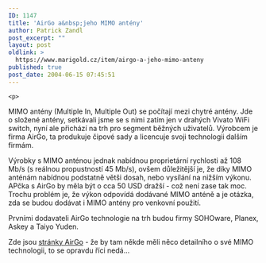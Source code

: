 ```yaml
---
ID: 1147
title: 'AirGo a&nbsp;jeho MIMO antény'
author: Patrick Zandl
post_excerpt: ""
layout: post
oldlink: >
  https://www.marigold.cz/item/airgo-a-jeho-mimo-anteny
published: true
post_date: 2004-06-15 07:45:51
---
```

	<p>
MIMO antény (Multiple In, Multiple Out) se počítají mezi chytré antény. Jde o složené antény, setkávali jsme se s nimi zatím jen v drahých Vivato WiFi switch, nyní ale přichází na trh pro segment běžných uživatelů. Výrobcem je firma AirGo, ta produkuje čipové sady a licencuje svoji technologii dalším firmám. </p>
<p>
Výrobky s MIMO anténou jednak nabídnou proprietární rychlosti až 108 Mb/s (s reálnou propustností 45 Mb/s), ovšem důležitější je, že díky MIMO anténám nabídnou podstatně větši dosah, nebo vysílání na nižším výkonu. APčka s AirGo by měla být o cca 50 USD dražší - což není zase tak moc. Trochu problém je, že výkon odpovídá dodávané MIMO anténě a je otázka, zda se budou dodávat i MIMO antény pro venkovní použití. </p>
<p>
Prvními dodavateli AirGo technologie na trh budou firmy SOHOware, Planex, Askey a Taiyo Yuden.</p>
<p>
Zde jsou <a href="http://www.airgonetworks.com/">stránky AirGo</a> - že by tam někde měli něco detailního o své MIMO technologii, to se opravdu říci nedá...</p>

